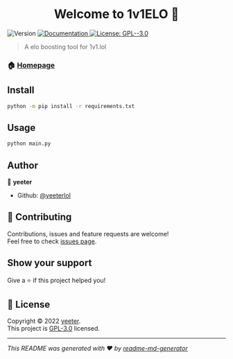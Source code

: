 <h1 align="center">Welcome to 1v1ELO 👋</h1>
<p>
  <img alt="Version" src="https://img.shields.io/badge/version-1.0.0-blue.svg?cacheSeconds=2592000" />
  <a href="https://github.com/yeeterlol/1v1ELO/wiki" target="_blank">
    <img alt="Documentation" src="https://img.shields.io/badge/documentation-yes-brightgreen.svg" />
  </a>
  <a href="https://github.com/yeeterlol/1v1ELO/blob/main/LICENSE" target="_blank">
    <img alt="License: GPL--3.0" src="https://img.shields.io/badge/License-GPL--3.0-yellow.svg" />
  </a>
</p>

> A elo boosting tool for 1v1.lol

### 🏠 [Homepage](https://github.com/yeeterlol/1v1ELO/#readme)

## Install

```sh
python -m pip install -r requirements.txt
```

## Usage

```sh
python main.py
```

## Author

👤 **yeeter**

* Github: [@yeeterlol](https://github.com/yeeterlol)

## 🤝 Contributing

Contributions, issues and feature requests are welcome!<br />Feel free to check [issues page](https://github.com/yeeterlol/1v1ELO/issues). 

## Show your support

Give a ⭐️ if this project helped you!

## 📝 License

Copyright © 2022 [yeeter](https://github.com/yeeterlol).<br />
This project is [GPL-3.0](https://github.com/yeeterlol/1v1ELO/blob/main/LICENSE) licensed.

***
_This README was generated with ❤️ by [readme-md-generator](https://github.com/kefranabg/readme-md-generator)_
